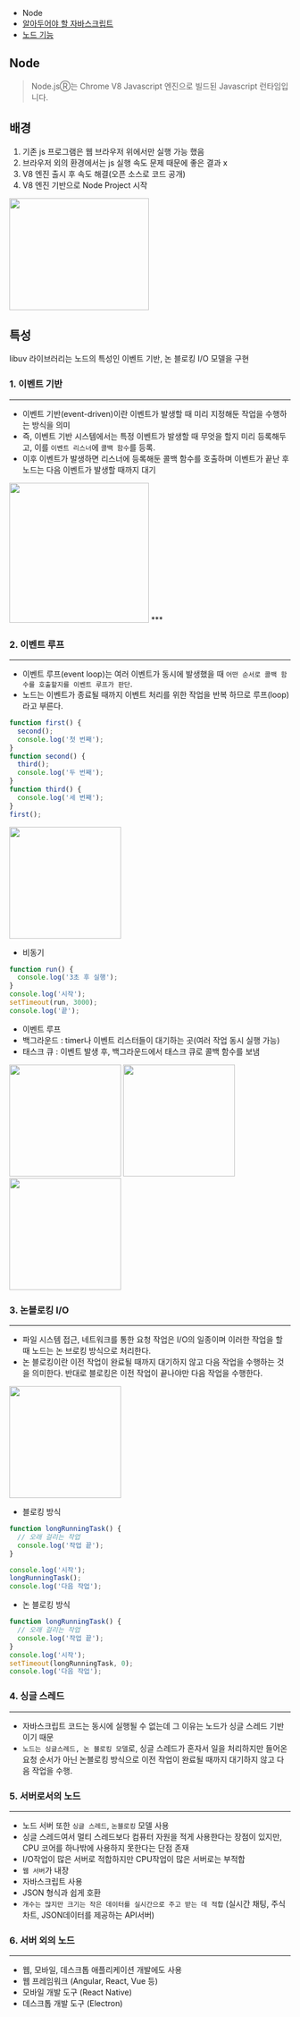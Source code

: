 - Node
- [알아두어야 할 자바스크립트](./JavaScript.md)
- [노드 기능](./Node.md)

## Node

> Node.jsⓇ는 Chrome V8 Javascript 엔진으로 빌드된 Javascript 런타임입니다. 


## 배경

1. 기존 js 프로그램은 웹 브라우저 위에서만 실행 가능 했음
2. 브라우저 외의 환경에서는 js 실행 속도 문제 때문에 좋은 결과 x
3. V8 엔진 출시 후 속도 해결(오픈 소스로 코드 공개)
4. V8 엔진 기반으로 Node Project 시작

<img src="https://thebook.io/img/080229/027_1.jpg" height = 200px width=250px>

## 특성
libuv 라이브러리는 노드의 특성인 이벤트 기반, 논 블로킹 I/O 모델을 구현


### 1. 이벤트 기반
***
- 이벤트 기반(event-driven)이란 이벤트가 발생할 때 미리 지정해둔 작업을 수행하는 방식을 의미      
- 즉, 이벤트 기반 시스템에서는 특정 이벤트가 발생할 때 무엇을 할지 미리 등록해두고, 이를 `이벤트 리스너`에 `콜백 함수`를 등록.  
- 이후 이벤트가 발생하면 리스너에 등록해둔 콜백 함수를 호출하며 이벤트가 끝난 후 노드는 다음 이벤트가 발생할 때까지 대기    
<img src="https://thebook.io/img/080229/027_2.jpg" height=250px witdh=300px>
***


### 2. 이벤트 루프
***
- 이벤트 루프(event loop)는 여러 이벤트가 동시에 발생했을 때 `어떤 순서로 콜백 함수를 호출할지를 이벤트 루프가 판단`.   
- 노드는 이벤트가 종료될 때까지 이벤트 처리를 위한 작업을 반복 하므로 루프(loop)라고 부른다.
~~~js
function first() {
  second();
  console.log('첫 번째');
}
function second() {
  third();
  console.log('두 번째');
}
function third() {
  console.log('세 번째');
}
first();
~~~
<img src="https://thebook.io/img/080229/028.jpg" height=200px witdh=250px>

- 비동기
~~~js
function run() {
  console.log('3초 후 실행');
}
console.log('시작');
setTimeout(run, 3000);
console.log('끝');
~~~

- 이벤트 루프
 - 백그라운드 : timer나 이벤트 리스터들이 대기하는 곳(여러 작업 동시 실행 가능)
- 태스크 큐 : 이벤트 발생 후, 백그라운드에서 태스크 큐로 콜백 함수를 보냄
<img src="https://thebook.io/img/080229/030.jpg" height=200px witdh=250px>
<img src="https://thebook.io/img/080229/031_1.jpg" height=200px witdh=250px>
<img src="https://thebook.io/img/080229/031_2.jpg" height=200px witdh=250px>

### 3. 논블로킹 I/O
***     
- 파일 시스템 접근, 네트워크를 통한 요청 작업은 I/O의 일종이며 이러한 작업을 할 때 노드는 논 브로킹 방식으로 처리한다.   
-  논 블로킹이란 이전 작업이 완료될 때까지 대기하지 않고 다음 작업을 수행하는 것을 의미한다. 반대로 블로킹은 이전 작업이 끝나야만 다음 작업을 수행한다.
<img src="https://thebook.io/img/080229/032_1.jpg" height=200px witdh=250px>

- 블로킹 방식
~~~js
function longRunningTask() {
  // 오래 걸리는 작업
  console.log('작업 끝');
}

console.log('시작');
longRunningTask();
console.log('다음 작업');
~~~

- 논 블로킹 방식
~~~js
function longRunningTask() {
  // 오래 걸리는 작업
  console.log('작업 끝');
}
console.log('시작');
setTimeout(longRunningTask, 0);
console.log('다음 작업');
~~~


### 4. 싱글 스레드
***
- 자바스크립트 코드는 동시에 실행될 수 없는데 그 이유는 노드가 싱글 스레드 기반이기 때문     
- `노드는 싱글스레드, 논 블로킹 모델`로, 싱글 스레드가 혼자서 일을 처리하지만 들어온 요청 순서가 아닌 논블로킹 방식으로 이전 작업이 완료될 때까지 대기하지 않고 다음 작업을 수행.


### 5. 서버로서의 노드
***
- 노드 서버 또한 `싱글 스레드`, `논블로킹` 모델 사용    
- 싱글 스레드여서 멀티 스레드보다 컴퓨터 자원을 적게 사용한다는 장점이 있지만, CPU 코어를 하나밖에 사용하지 못한다는 단점 존재  
- I/O작업이 많은 서버로 적합하지만 CPU작업이 많은 서버로는 부적합
- `웹 서버`가 내장
- 자바스크립트 사용
- JSON 형식과 쉽게 호환
- `개수는 많지만 크기는 작은 데이터를 실시간으로 주고 받는 데 적합` (실시간 채팅, 주식차트, JSON데이터를 제공하는 API서버)


### 6. 서버 외의 노드
***
- 웹, 모바일, 데스크톱 애플리케이션 개발에도 사용
- 웹 프레임워크 (Angular, React, Vue 등)
- 모바일 개발 도구 (React Native)
- 데스크톱 개발 도구 (Electron)